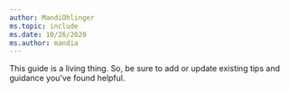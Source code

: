 ```yaml
---
author: MandiOhlinger
ms.topic: include
ms.date: 10/26/2020
ms.author: mandia
---
```


<!-- This include file is used in the enrollment deployment guides in /fundamentals. -->

This guide is a living thing. So, be sure to add or update existing tips and guidance you've found helpful.
